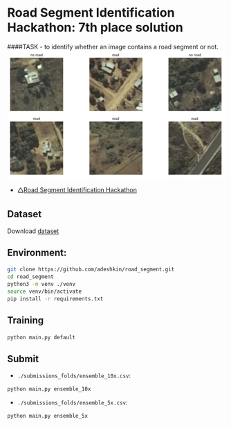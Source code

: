 # Road Segment Identification Hackathon: 7th place solution

####TASK - to identify whether an image contains a road segment or not.
![header](images/example.png)

- 🛆[Road Segment Identification Hackathon](https://zindi.africa/hackathons/road-segment-identification-challenge)


## Dataset

Download
[dataset](https://zindi.africa/hackathons/road-segment-identification-challenge/data)


## Environment:
```bash
git clone https://github.com/adeshkin/road_segment.git 
cd road_segment
python3 -m venv ./venv
source venv/bin/activate
pip install -r requirements.txt
```


## Training

```bash
python main.py default
```

## Submit
- `./submissions_folds/ensemble_10x.csv`:
```bash
python main.py ensemble_10x
```
- `./submissions_folds/ensemble_5x.csv`:
```bash
python main.py ensemble_5x
```







